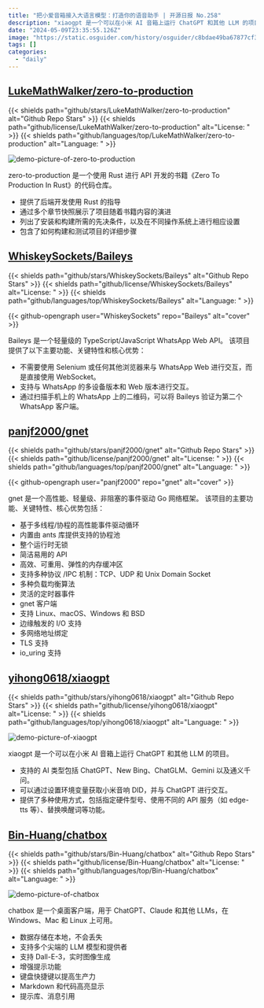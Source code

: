 ```yaml
---
title: "把小爱音箱接入大语言模型：打造你的语音助手 | 开源日报 No.258"
description: "xiaogpt 是一个可以在小米 AI 音箱上运行 ChatGPT 和其他 LLM 的项目。"
date: "2024-05-09T23:35:55.126Z"
image: "https://static.osguider.com/history/osguider/c8bdae49ba67877cf3dea4dc7837dc82.png"
tags: []
categories:
  - "daily"
---
```


## [LukeMathWalker/zero-to-production](https://github.com/LukeMathWalker/zero-to-production)

{{< shields path="github/stars/LukeMathWalker/zero-to-production" alt="Github Repo Stars" >}} {{< shields path="github/license/LukeMathWalker/zero-to-production" alt="License: " >}} {{< shields path="github/languages/top/LukeMathWalker/zero-to-production" alt="Language: " >}}

![demo-picture-of-zero-to-production](https://static.osguider.com/subject/github/LukeMathWalker/zero-to-production/62d4169be2958fef4b0da22a104704db.png)

zero-to-production 是一个使用 Rust 进行 API 开发的书籍《Zero To Production In Rust》的代码仓库。

- 提供了后端开发使用 Rust 的指导
- 通过多个章节快照展示了项目随着书籍内容的演进
- 列出了安装和构建所需的先决条件，以及在不同操作系统上进行相应设置
- 包含了如何构建和测试项目的详细步骤
  
## [WhiskeySockets/Baileys](https://github.com/WhiskeySockets/Baileys)

{{< shields path="github/stars/WhiskeySockets/Baileys" alt="Github Repo Stars" >}} {{< shields path="github/license/WhiskeySockets/Baileys" alt="License: " >}} {{< shields path="github/languages/top/WhiskeySockets/Baileys" alt="Language: " >}}

{{< github-opengraph user="WhiskeySockets" repo="Baileys" alt="cover" >}}

Baileys 是一个轻量级的 TypeScript/JavaScript WhatsApp Web API。
该项目提供了以下主要功能、关键特性和核心优势：

- 不需要使用 Selenium 或任何其他浏览器来与 WhatsApp Web 进行交互，而是直接使用 WebSocket。
- 支持与 WhatsApp 的多设备版本和 Web 版本进行交互。
- 通过扫描手机上的 WhatsApp 上的二维码，可以将 Baileys 验证为第二个 WhatsApp 客户端。
  
## [panjf2000/gnet](https://github.com/panjf2000/gnet)

{{< shields path="github/stars/panjf2000/gnet" alt="Github Repo Stars" >}} {{< shields path="github/license/panjf2000/gnet" alt="License: " >}} {{< shields path="github/languages/top/panjf2000/gnet" alt="Language: " >}}

{{< github-opengraph user="panjf2000" repo="gnet" alt="cover" >}}

gnet 是一个高性能、轻量级、非阻塞的事件驱动 Go 网络框架。
该项目的主要功能、关键特性、核心优势包括：

- 基于多线程/协程的高性能事件驱动循环
- 内置由 ants 库提供支持的协程池
- 整个运行时无锁
- 简洁易用的 API
- 高效、可重用、弹性的内存缓冲区
- 支持多种协议 /IPC 机制：TCP、UDP 和 Unix Domain Socket
- 多种负载均衡算法
- 灵活的定时器事件
- gnet 客户端
- 支持 Linux、macOS、Windows 和 BSD
- 边缘触发的 I/O 支持
- 多网络地址绑定
- TLS 支持
- io_uring 支持
  
## [yihong0618/xiaogpt](https://github.com/yihong0618/xiaogpt)

{{< shields path="github/stars/yihong0618/xiaogpt" alt="Github Repo Stars" >}} {{< shields path="github/license/yihong0618/xiaogpt" alt="License: " >}} {{< shields path="github/languages/top/yihong0618/xiaogpt" alt="Language: " >}}

![demo-picture-of-xiaogpt](https://static.osguider.com/subject/github/yihong0618/xiaogpt/71fc7a54c8332a946de0f685cf9d841e.png)

xiaogpt 是一个可以在小米 AI 音箱上运行 ChatGPT 和其他 LLM 的项目。

- 支持的 AI 类型包括 ChatGPT、New Bing、ChatGLM、Gemini 以及通义千问。
- 可以通过设置环境变量获取小米音响 DID，并与 ChatGPT 进行交互。
- 提供了多种使用方式，包括指定硬件型号、使用不同的 API 服务（如 edge-tts 等）、替换唤醒词等功能。
  
## [Bin-Huang/chatbox](https://github.com/Bin-Huang/chatbox)

{{< shields path="github/stars/Bin-Huang/chatbox" alt="Github Repo Stars" >}} {{< shields path="github/license/Bin-Huang/chatbox" alt="License: " >}} {{< shields path="github/languages/top/Bin-Huang/chatbox" alt="Language: " >}}

![demo-picture-of-chatbox](https://static.osguider.com/subject/github/Bin-Huang/chatbox/1ae3643005353d883656b26074b4edf6.jpg)

chatbox 是一个桌面客户端，用于 ChatGPT、Claude 和其他 LLMs，在 Windows、Mac 和 Linux 上可用。

- 数据存储在本地，不会丢失
- 支持多个尖端的 LLM 模型和提供者
- 支持 Dall-E-3，实时图像生成
- 增强提示功能
- 键盘快捷键以提高生产力
- Markdown 和代码高亮显示
- 提示库、消息引用
  
